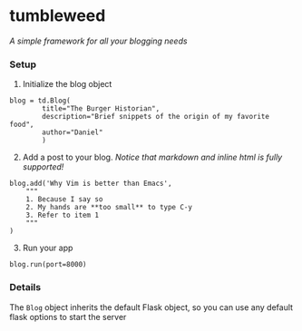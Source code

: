 # tumbleweed

*A simple framework for all your blogging needs*

### Setup

1. Initialize the blog object

```
blog = td.Blog(
        title="The Burger Historian",
        description="Brief snippets of the origin of my favorite food",
        author="Daniel"
        )
```


2. Add a post to your blog. *Notice that markdown and inline html is fully supported!*

```
blog.add('Why Vim is better than Emacs', 
    """
    1. Because I say so
    2. My hands are **too small** to type C-y
    3. Refer to item 1
    """
)
```

3. Run your app

```
blog.run(port=8000)
```

### Details

The `Blog` object inherits the default Flask object, so you can use any default
flask options to start the server

